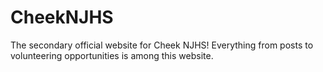 # CheekNJHS
The secondary official website for Cheek NJHS! Everything from posts to volunteering opportunities is among this website.
